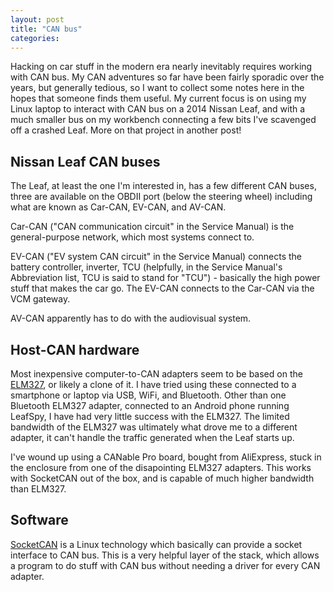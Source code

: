 ```yaml
---
layout: post
title: "CAN bus"
categories:
---
```


Hacking on car stuff in the modern era nearly inevitably requires working with
CAN bus.  My CAN adventures so far have been fairly sporadic over the years, but
generally tedious, so I want to collect some notes here in the hopes that
someone finds them useful.  My current focus is on using my Linux laptop to
interact with CAN bus on a 2014 Nissan Leaf, and with a much smaller bus on my
workbench connecting a few bits I've scavenged off a crashed Leaf.  More on that
project in another post!

## Nissan Leaf CAN buses
The Leaf, at least the one I'm interested in, has a few different CAN buses,
three are available on the OBDII port (below the steering wheel) including what
are known as Car-CAN, EV-CAN, and AV-CAN.

Car-CAN ("CAN communication circuit" in the Service Manual) is the
general-purpose network, which most systems connect to.

EV-CAN ("EV system CAN circuit" in the Service Manual) connects the battery
controller, inverter, TCU (helpfully, in the Service Manual's Abbreviation list,
TCU is said to stand for "TCU") - basically the high power stuff that makes the
car go.  The EV-CAN connects to the Car-CAN via the VCM gateway.

AV-CAN apparently has to do with the audiovisual system.

## Host-CAN hardware
Most inexpensive computer-to-CAN adapters seem to be based on the
[ELM327](https://en.wikipedia.org/wiki/ELM327), or likely a clone of it.  I have
tried using these connected to a smartphone or laptop via USB, WiFi, and
Bluetooth.  Other than one Bluetooth ELM327 adapter, connected to an Android
phone running LeafSpy, I have had very little success with the ELM327.  The
limited bandwidth of the ELM327 was ultimately what drove me to a different
adapter, it can't handle the traffic generated when the Leaf starts up.

I've wound up using a CANable Pro board, bought from AliExpress, stuck in the
enclosure from one of the disapointing ELM327 adapters.  This works with
SocketCAN out of the box, and is capable of much higher bandwidth than ELM327.

## Software
[SocketCAN](https://en.wikipedia.org/wiki/SocketCAN) is a Linux technology which
basically can provide a socket interface to CAN bus.  This is a very helpful
layer of the stack, which allows a program to do stuff with CAN bus without
needing a driver for every CAN adapter.
